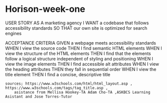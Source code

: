 # Horison-week-one
USER STORY
    AS A marketing agency
    I WANT a codebase that follows accessibility standards
    SO THAT our own site is optimized for search engines

ACCEPTANCE CRITERIA
    GIVEN a webpage meets accessibility standards
    WHEN I view the source code
    THEN I find semantic HTML elements
    WHEN I view the structure of the HTML elements
    THEN I find that the elements follow a logical structure independent of styling and positioning
    WHEN I view the image elements
    THEN I find accessible alt attributes
    WHEN I view the heading attributes
    THEN they fall in sequential order
    WHEN I view the title element
    THEN I find a concise, descriptive title


    sources; https://www.w3schools.com/html/html_layout.asp , https://www.w3schools.com/tags/tag_title.asp , 
        asistance from Mellisa Hookey-TA Adam Cho-TA ,ASKBCS Learning Asistant and Jose Torres-Tutor